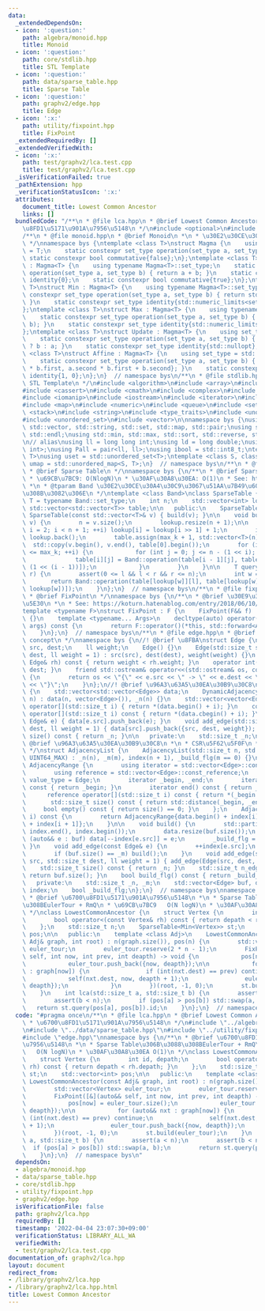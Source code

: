 ```yaml
---
data:
  _extendedDependsOn:
  - icon: ':question:'
    path: algebra/monoid.hpp
    title: Monoid
  - icon: ':question:'
    path: core/stdlib.hpp
    title: STL Template
  - icon: ':question:'
    path: data/sparse_table.hpp
    title: Sparse Table
  - icon: ':question:'
    path: graphv2/edge.hpp
    title: Edge
  - icon: ':x:'
    path: utility/fixpoint.hpp
    title: FixPoint
  _extendedRequiredBy: []
  _extendedVerifiedWith:
  - icon: ':x:'
    path: test/graphv2/lca.test.cpp
    title: test/graphv2/lca.test.cpp
  _isVerificationFailed: true
  _pathExtension: hpp
  _verificationStatusIcon: ':x:'
  attributes:
    document_title: Lowest Common Ancestor
    links: []
  bundledCode: "/**\n * @file lca.hpp\n * @brief Lowest Common Ancestor\n *\n * \u6700\
    \u8FD1\u5171\u901A\u7956\u5148\n */\n#include <optional>\n#include <utility>\n\
    /**\n * @file monoid.hpp\n * @brief Monoid\n *\n * \u30E2\u30CE\u30A4\u30C9\n\
    \ */\nnamespace bys {\ntemplate <class T>\nstruct Magma {\n    using set_type\
    \ = T;\n    static constexpr set_type operation(set_type a, set_type b);\n   \
    \ static constexpr bool commutative{false};\n};\ntemplate <class T>\nstruct Add\
    \ : Magma<T> {\n    using typename Magma<T>::set_type;\n    static constexpr set_type\
    \ operation(set_type a, set_type b) { return a + b; }\n    static constexpr set_type\
    \ identity{0};\n    static constexpr bool commutative{true};\n};\ntemplate <class\
    \ T>\nstruct Min : Magma<T> {\n    using typename Magma<T>::set_type;\n    static\
    \ constexpr set_type operation(set_type a, set_type b) { return std::min(a, b);\
    \ }\n    static constexpr set_type identity{std::numeric_limits<set_type>::max()};\n\
    };\ntemplate <class T>\nstruct Max : Magma<T> {\n    using typename Magma<T>::set_type;\n\
    \    static constexpr set_type operation(set_type a, set_type b) { return std::max(a,\
    \ b); }\n    static constexpr set_type identity{std::numeric_limits<set_type>::min()};\n\
    };\ntemplate <class T>\nstruct Update : Magma<T> {\n    using set_type = std::optional<T>;\n\
    \    static constexpr set_type operation(set_type a, set_type b) { return b.has_value()\
    \ ? b : a; }\n    static constexpr set_type identity{std::nullopt};\n};\ntemplate\
    \ <class T>\nstruct Affine : Magma<T> {\n    using set_type = std::pair<T, T>;\n\
    \    static constexpr set_type operation(set_type a, set_type b) { return {a.first\
    \ * b.first, a.second * b.first + b.second}; }\n    static constexpr set_type\
    \ identity{1, 0};\n};\n}  // namespace bys\n/**\n * @file stdlib.hpp\n * @brief\
    \ STL Template\n */\n#include <algorithm>\n#include <array>\n#include <bitset>\n\
    #include <cassert>\n#include <cmath>\n#include <complex>\n#include <functional>\n\
    #include <iomanip>\n#include <iostream>\n#include <iterator>\n#include <limits>\n\
    #include <map>\n#include <numeric>\n#include <queue>\n#include <set>\n#include\
    \ <stack>\n#include <string>\n#include <type_traits>\n#include <unordered_map>\n\
    #include <unordered_set>\n#include <vector>\n\nnamespace bys {\nusing std::array,\
    \ std::vector, std::string, std::set, std::map, std::pair;\nusing std::cin, std::cout,\
    \ std::endl;\nusing std::min, std::max, std::sort, std::reverse, std::abs, std::pow;\n\
    \n// alias\nusing ll = long long int;\nusing ld = long double;\nusing Pa = pair<int,\
    \ int>;\nusing Pall = pair<ll, ll>;\nusing ibool = std::int8_t;\ntemplate <class\
    \ T>\nusing uset = std::unordered_set<T>;\ntemplate <class S, class T>\nusing\
    \ umap = std::unordered_map<S, T>;\n}  // namespace bys\n/**\n * @file sparse_table.hpp\n\
    \ * @brief Sparse Table\n */\nnamespace bys {\n/**\n * @brief Sparse Table\n *\n\
    \ * \u69CB\u7BC9: O(NlogN)\n * \u30AF\u30A8\u30EA: O(1)\n * See: https://ikatakos.com/pot/programming_algorithm/data_structure/sparse_table\n\
    \ *\n * @tparam Band \u30E2\u30CE\u30A4\u30C9\u3067\u51AA\u7B49\u6027\u304C\u3042\
    \u308B\u3082\u306E\n */\ntemplate <class Band>\nclass SparseTable {\n    using\
    \ T = typename Band::set_type;\n    int n;\n    std::vector<int> lookup;\n   \
    \ std::vector<std::vector<T>> table;\n\n   public:\n    SparseTable() {}\n   \
    \ SparseTable(const std::vector<T>& v) { build(v); }\n\n    void build(const std::vector<T>&\
    \ v) {\n        n = v.size();\n        lookup.resize(n + 1);\n\n        for (int\
    \ i = 2; i < n + 1; ++i) lookup[i] = lookup[i >> 1] + 1;\n        int max_k =\
    \ lookup.back();\n        table.assign(max_k + 1, std::vector<T>(n));\n      \
    \  std::copy(v.begin(), v.end(), table[0].begin());\n        for (int i = 1; i\
    \ <= max_k; ++i) {\n            for (int j = 0; j <= n - (1 << i); ++j) {\n  \
    \              table[i][j] = Band::operation(table[i - 1][j], table[i - 1][j +\
    \ (1 << (i - 1))]);\n            }\n        }\n    }\n\n    T query(int l, int\
    \ r) {\n        assert(0 <= l && l < r && r <= n);\n        int w = r - l;\n \
    \       return Band::operation(table[lookup[w]][l], table[lookup[w]][r - (1 <<\
    \ lookup[w])]);\n    }\n};\n}  // namespace bys\n/**\n * @file fixpoint.hpp\n\
    \ * @brief FixPoint\n */\nnamespace bys {\n/**\n * @brief \u30E9\u30E0\u30C0\u518D\
    \u5E30\n *\n * See: https://koturn.hatenablog.com/entry/2018/06/10/060000\n */\n\
    template <typename F>\nstruct FixPoint : F {\n    FixPoint(F&& f) : F{std::forward<F>(f)}\
    \ {}\n    template <typename... Args>\n    decltype(auto) operator()(Args&&...\
    \ args) const {\n        return F::operator()(*this, std::forward<Args>(args)...);\n\
    \    }\n};\n}  // namespace bys\n/**\n * @file edge.hpp\n * @brief Edge\n * @todo\
    \ concept\n */\nnamespace bys {\n//! @brief \u8FBA\nstruct Edge {\n    std::size_t\
    \ src, dest;\n    ll weight;\n    Edge() {}\n    Edge(std::size_t src, std::size_t\
    \ dest, ll weight = 1) : src(src), dest(dest), weight(weight) {}\n    bool operator<(const\
    \ Edge& rh) const { return weight < rh.weight; }\n    operator int() const { return\
    \ dest; }\n    friend std::ostream& operator<<(std::ostream& os, const Edge& e)\
    \ {\n        return os << \"{\" << e.src << \" -> \" << e.dest << \": \" << e.weight\
    \ << \"}\";\n    }\n};\n//! @brief \u96A3\u63A5\u30EA\u30B9\u30C8\nstruct DynamicAdjacencyList\
    \ {\n    std::vector<std::vector<Edge>> data;\n    DynamicAdjacencyList(std::size_t\
    \ n) : data(n, vector<Edge>()), _n(n) {}\n    std::vector<vector<Edge>>::reference\
    \ operator[](std::size_t i) { return *(data.begin() + i); }\n    const std::vector<vector<Edge>>::const_reference\
    \ operator[](std::size_t i) const { return *(data.cbegin() + i); }\n    void add_edge(const\
    \ Edge& e) { data[e.src].push_back(e); }\n    void add_edge(std::size_t src, std::size_t\
    \ dest, ll weight = 1) { data[src].push_back({src, dest, weight}); }\n    std::size_t\
    \ size() const { return _n; }\n\n   private:\n    std::size_t _n;\n};\n/**\n *\
    \ @brief \u96A3\u63A5\u30EA\u30B9\u30C8\n *\n * CSR\u5F62\u5F0F\n * See: https://qiita.com/Nachia/items/d420c08b333296f54526\n\
    \ */\nstruct AdjacencyList {\n    AdjacencyList(std::size_t n, std::size_t m =\
    \ UINT64_MAX) : _n(n), _m(m), index(n + 1), _build_flg(m == 0) {}\n\n    struct\
    \ AdjacencyRange {\n        using iterator = std::vector<Edge>::const_iterator;\n\
    \        using reference = std::vector<Edge>::const_reference;\n        using\
    \ value_type = Edge;\n        iterator _begin, _end;\n        iterator begin()\
    \ const { return _begin; }\n        iterator end() const { return _end; }\n  \
    \      reference operator[](std::size_t i) const { return *(_begin + i); }\n \
    \       std::size_t size() const { return std::distance(_begin, _end); }\n   \
    \     bool empty() const { return size() == 0; }\n    };\n    AdjacencyRange operator[](std::size_t\
    \ i) const {\n        return AdjacencyRange{data.begin() + index[i], data.begin()\
    \ + index[i + 1]};\n    }\n\n    void build() {\n        std::partial_sum(index.begin(),\
    \ index.end(), index.begin());\n        data.resize(buf.size());\n        for\
    \ (auto&& e : buf) data[--index[e.src]] = e;\n        _build_flg = true;\n   \
    \ }\n    void add_edge(const Edge& e) {\n        ++index[e.src];\n        buf.emplace_back(e);\n\
    \        if (buf.size() == _m) build();\n    }\n    void add_edge(std::size_t\
    \ src, std::size_t dest, ll weight = 1) { add_edge(Edge(src, dest, weight)); }\n\
    \    std::size_t size() const { return _n; }\n    std::size_t n_edge() const {\
    \ return buf.size(); }\n    bool build_flg() const { return _build_flg; }\n\n\
    \   private:\n    std::size_t _n, _m;\n    std::vector<Edge> buf, data;\n    std::vector<std::size_t>\
    \ index;\n    bool _build_flg;\n};\n}  // namespace bys\nnamespace bys {\n/**\n\
    \ * @brief \u6700\u8FD1\u5171\u901A\u7956\u5148\n *\n * Sparse Table\u306B\u3088\
    \u308BEulerTour + RmQ\n * \u69CB\u7BC9   O(N logN)\n * \u30AF\u30A8\u30EA O(1)\n\
    \ */\nclass LowestCommonAncestor {\n    struct Vertex {\n        int id, depath;\n\
    \        bool operator<(const Vertex& rh) const { return depath < rh.depath; }\n\
    \    };\n    std::size_t n;\n    SparseTable<Min<Vertex>> st;\n    std::vector<int>\
    \ pos;\n\n   public:\n    template <class Adj>\n    LowestCommonAncestor(const\
    \ Adj& graph, int root) : n(graph.size()), pos(n) {\n        std::vector<Vertex>\
    \ euler_tour;\n        euler_tour.reserve(2 * n - 1);\n        FixPoint([&](auto&&\
    \ self, int now, int prev, int deapth) -> void {\n            pos[now] = euler_tour.size();\n\
    \            euler_tour.push_back({now, deapth});\n\n            for (auto&& nxt\
    \ : graph[now]) {\n                if (int(nxt.dest) == prev) continue;\n    \
    \            self(nxt.dest, now, deapth + 1);\n                euler_tour.push_back({now,\
    \ deapth});\n            }\n        })(root, -1, 0);\n        st.build(euler_tour);\n\
    \    }\n    int lca(std::size_t a, std::size_t b) {\n        assert(a < n);\n\
    \        assert(b < n);\n        if (pos[a] > pos[b]) std::swap(a, b);\n     \
    \   return st.query(pos[a], pos[b]).id;\n    }\n};\n}  // namespace bys\n"
  code: "#pragma once\n/**\n * @file lca.hpp\n * @brief Lowest Common Ancestor\n *\n\
    \ * \u6700\u8FD1\u5171\u901A\u7956\u5148\n */\n#include \"../algebra/monoid.hpp\"\
    \n#include \"../data/sparse_table.hpp\"\n#include \"../utility/fixpoint.hpp\"\n\
    #include \"edge.hpp\"\nnamespace bys {\n/**\n * @brief \u6700\u8FD1\u5171\u901A\
    \u7956\u5148\n *\n * Sparse Table\u306B\u3088\u308BEulerTour + RmQ\n * \u69CB\u7BC9\
    \   O(N logN)\n * \u30AF\u30A8\u30EA O(1)\n */\nclass LowestCommonAncestor {\n\
    \    struct Vertex {\n        int id, depath;\n        bool operator<(const Vertex&\
    \ rh) const { return depath < rh.depath; }\n    };\n    std::size_t n;\n    SparseTable<Min<Vertex>>\
    \ st;\n    std::vector<int> pos;\n\n   public:\n    template <class Adj>\n   \
    \ LowestCommonAncestor(const Adj& graph, int root) : n(graph.size()), pos(n) {\n\
    \        std::vector<Vertex> euler_tour;\n        euler_tour.reserve(2 * n - 1);\n\
    \        FixPoint([&](auto&& self, int now, int prev, int deapth) -> void {\n\
    \            pos[now] = euler_tour.size();\n            euler_tour.push_back({now,\
    \ deapth});\n\n            for (auto&& nxt : graph[now]) {\n                if\
    \ (int(nxt.dest) == prev) continue;\n                self(nxt.dest, now, deapth\
    \ + 1);\n                euler_tour.push_back({now, deapth});\n            }\n\
    \        })(root, -1, 0);\n        st.build(euler_tour);\n    }\n    int lca(std::size_t\
    \ a, std::size_t b) {\n        assert(a < n);\n        assert(b < n);\n      \
    \  if (pos[a] > pos[b]) std::swap(a, b);\n        return st.query(pos[a], pos[b]).id;\n\
    \    }\n};\n}  // namespace bys\n"
  dependsOn:
  - algebra/monoid.hpp
  - data/sparse_table.hpp
  - core/stdlib.hpp
  - utility/fixpoint.hpp
  - graphv2/edge.hpp
  isVerificationFile: false
  path: graphv2/lca.hpp
  requiredBy: []
  timestamp: '2022-04-04 23:07:30+09:00'
  verificationStatus: LIBRARY_ALL_WA
  verifiedWith:
  - test/graphv2/lca.test.cpp
documentation_of: graphv2/lca.hpp
layout: document
redirect_from:
- /library/graphv2/lca.hpp
- /library/graphv2/lca.hpp.html
title: Lowest Common Ancestor
---
```

